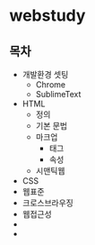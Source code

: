 # webstudy

## 목차
* 개발환경 셋팅
	* Chrome
	* SublimeText
* HTML
    * 정의
    * 기본 문법
    * 마크업
        * 태그
        * 속성
    * 시맨틱웹
* CSS
* 웹표준
* 크로스브라우징
* 웹접근성
*
*

